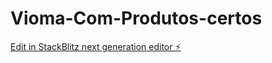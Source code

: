 # Vioma-Com-Produtos-certos

[Edit in StackBlitz next generation editor ⚡️](https://stackblitz.com/~/github.com/Matheusfnf/Vioma-Com-Produtos-certos)